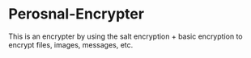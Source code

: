# Perosnal-Encrypter
This is an encrypter by using the salt encryption + basic encryption to encrypt files, images, messages, etc.
